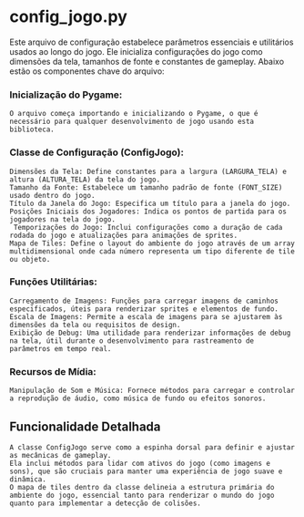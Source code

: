 # config_jogo.py

 Este arquivo de configuração estabelece parâmetros essenciais e utilitários usados ao longo do jogo. Ele inicializa configurações do jogo como dimensões da tela, tamanhos de fonte e constantes de gameplay. Abaixo estão os componentes chave do arquivo:

###    Inicialização do Pygame:
    O arquivo começa importando e inicializando o Pygame, o que é necessário para qualquer desenvolvimento de jogo usando esta biblioteca.

###    Classe de Configuração (ConfigJogo):
    Dimensões da Tela: Define constantes para a largura (LARGURA_TELA) e altura (ALTURA_TELA) da tela do jogo.
    Tamanho da Fonte: Estabelece um tamanho padrão de fonte (FONT_SIZE) usado dentro do jogo.
    Título da Janela do Jogo: Especifica um título para a janela do jogo.
    Posições Iniciais dos Jogadores: Indica os pontos de partida para os jogadores na tela do jogo.
     Temporizações do Jogo: Inclui configurações como a duração de cada rodada do jogo e atualizações para animações de sprites.
    Mapa de Tiles: Define o layout do ambiente do jogo através de um array multidimensional onde cada número representa um tipo diferente de tile ou objeto.

###    Funções Utilitárias:
    Carregamento de Imagens: Funções para carregar imagens de caminhos especificados, úteis para renderizar sprites e elementos de fundo.
    Escala de Imagens: Permite a escala de imagens para se ajustarem às dimensões da tela ou requisitos de design.
    Exibição de Debug: Uma utilidade para renderizar informações de debug na tela, útil durante o desenvolvimento para rastreamento de parâmetros em tempo real.

###    Recursos de Mídia:
    Manipulação de Som e Música: Fornece métodos para carregar e controlar a reprodução de áudio, como música de fundo ou efeitos sonoros.

## Funcionalidade Detalhada

    A classe ConfigJogo serve como a espinha dorsal para definir e ajustar as mecânicas de gameplay.
    Ela inclui métodos para lidar com ativos do jogo (como imagens e sons), que são cruciais para manter uma experiência de jogo suave e dinâmica.
    O mapa de tiles dentro da classe delineia a estrutura primária do ambiente do jogo, essencial tanto para renderizar o mundo do jogo quanto para implementar a detecção de colisões.